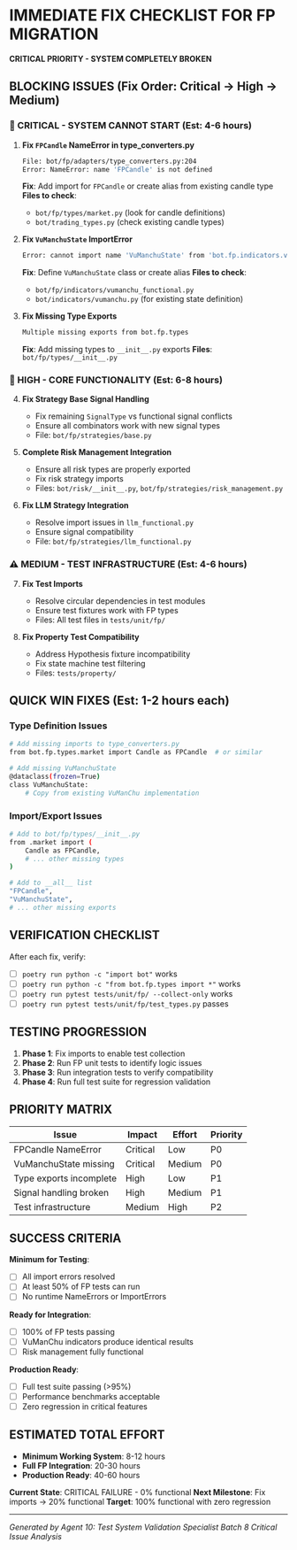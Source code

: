 # IMMEDIATE FIX CHECKLIST FOR FP MIGRATION
**CRITICAL PRIORITY - SYSTEM COMPLETELY BROKEN**

## BLOCKING ISSUES (Fix Order: Critical → High → Medium)

### 🔴 CRITICAL - SYSTEM CANNOT START (Est: 4-6 hours)

1. **Fix `FPCandle` NameError in type_converters.py**
   ```bash
   File: bot/fp/adapters/type_converters.py:204
   Error: NameError: name 'FPCandle' is not defined
   ```
   **Fix**: Add import for `FPCandle` or create alias from existing candle type
   **Files to check**: 
   - `bot/fp/types/market.py` (look for candle definitions)
   - `bot/trading_types.py` (check existing candle types)

2. **Fix `VuManchuState` ImportError**
   ```bash
   Error: cannot import name 'VuManchuState' from 'bot.fp.indicators.vumanchu_functional'
   ```
   **Fix**: Define `VuManchuState` class or create alias
   **Files to check**:
   - `bot/fp/indicators/vumanchu_functional.py`
   - `bot/indicators/vumanchu.py` (for existing state definition)

3. **Fix Missing Type Exports**
   ```bash
   Multiple missing exports from bot.fp.types
   ```
   **Fix**: Add missing types to `__init__.py` exports
   **Files**: `bot/fp/types/__init__.py`

### 🔴 HIGH - CORE FUNCTIONALITY (Est: 6-8 hours)

4. **Fix Strategy Base Signal Handling**
   - Fix remaining `SignalType` vs functional signal conflicts
   - Ensure all combinators work with new signal types
   - File: `bot/fp/strategies/base.py`

5. **Complete Risk Management Integration** 
   - Ensure all risk types are properly exported
   - Fix risk strategy imports
   - Files: `bot/risk/__init__.py`, `bot/fp/strategies/risk_management.py`

6. **Fix LLM Strategy Integration**
   - Resolve import issues in `llm_functional.py`
   - Ensure signal compatibility
   - File: `bot/fp/strategies/llm_functional.py`

### ⚠️ MEDIUM - TEST INFRASTRUCTURE (Est: 4-6 hours)

7. **Fix Test Imports**
   - Resolve circular dependencies in test modules
   - Ensure test fixtures work with FP types
   - Files: All test files in `tests/unit/fp/`

8. **Fix Property Test Compatibility**
   - Address Hypothesis fixture incompatibility
   - Fix state machine test filtering
   - Files: `tests/property/`

## QUICK WIN FIXES (Est: 1-2 hours each)

### Type Definition Issues
```bash
# Add missing imports to type_converters.py
from bot.fp.types.market import Candle as FPCandle  # or similar

# Add missing VuManchuState
@dataclass(frozen=True)
class VuManchuState:
    # Copy from existing VuManChu implementation
```

### Import/Export Issues
```bash
# Add to bot/fp/types/__init__.py
from .market import (
    Candle as FPCandle,
    # ... other missing types
)

# Add to __all__ list
"FPCandle",
"VuManchuState",
# ... other missing exports
```

## VERIFICATION CHECKLIST

After each fix, verify:
- [ ] `poetry run python -c "import bot"` works
- [ ] `poetry run python -c "from bot.fp.types import *"` works  
- [ ] `poetry run pytest tests/unit/fp/ --collect-only` works
- [ ] `poetry run pytest tests/unit/fp/test_types.py` passes

## TESTING PROGRESSION

1. **Phase 1**: Fix imports to enable test collection
2. **Phase 2**: Run FP unit tests to identify logic issues
3. **Phase 3**: Run integration tests to verify compatibility
4. **Phase 4**: Run full test suite for regression validation

## PRIORITY MATRIX

| Issue | Impact | Effort | Priority |
|-------|--------|--------|----------|
| FPCandle NameError | Critical | Low | P0 |
| VuManchuState missing | Critical | Medium | P0 |
| Type exports incomplete | High | Low | P1 |
| Signal handling broken | High | Medium | P1 |
| Test infrastructure | Medium | High | P2 |

## SUCCESS CRITERIA

**Minimum for Testing**:
- [ ] All import errors resolved
- [ ] At least 50% of FP tests can run
- [ ] No runtime NameErrors or ImportErrors

**Ready for Integration**:
- [ ] 100% of FP tests passing
- [ ] VuManChu indicators produce identical results
- [ ] Risk management fully functional

**Production Ready**:
- [ ] Full test suite passing (>95%)
- [ ] Performance benchmarks acceptable
- [ ] Zero regression in critical features

## ESTIMATED TOTAL EFFORT

- **Minimum Working System**: 8-12 hours
- **Full FP Integration**: 20-30 hours  
- **Production Ready**: 40-60 hours

**Current State**: CRITICAL FAILURE - 0% functional
**Next Milestone**: Fix imports → 20% functional
**Target**: 100% functional with zero regression

---
*Generated by Agent 10: Test System Validation Specialist*
*Batch 8 Critical Issue Analysis*